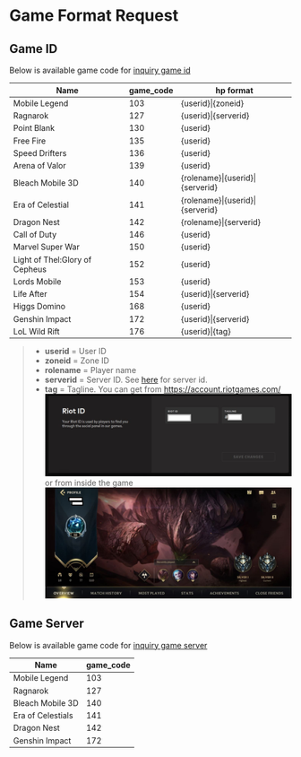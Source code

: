 # Game Format Request

## Game ID

Below is available game code for [inquiry game id](./core/v2/inquiry/game-id.md)


Name | **game_code** | **hp** format
---------|----------|---------
 Mobile Legend | 103 | {userid}\|{zoneid}
 Ragnarok | 127 | {userid}\|{serverid}
 Point Blank | 130 | {userid}
 Free Fire | 135 | {userid}
 Speed Drifters | 136 | {userid}
 Arena of Valor | 139 | {userid}
 Bleach Mobile 3D | 140 | {rolename}\|{userid}\|{serverid}
 Era of Celestial | 141 | {rolename}\|{userid}\|{serverid}
 Dragon Nest | 142 | {rolename}\|{serverid}
 Call of Duty | 146 | {userid}
 Marvel Super War | 150 | {userid}
 Light of Thel:Glory of Cepheus | 152 | {userid}
 Lords Mobile | 153 | {userid}
 Life After | 154 | {userid}\|{serverid}
 Higgs Domino | 168 | {userid}
 Genshin Impact | 172 | {userid}\|{serverid}
 LoL Wild Rift | 176 | {userid}\|{tag}
 
 <!-- theme: info -->

> - **userid** = User ID 
> - **zoneid** = Zone ID
> - **rolename** = Player name
> - **serverid** = Server ID. See [here](#inquiry-game-server) for server id.
> - **tag** = Tagline. You can get from https://account.riotgames.com/ 
>   ![Lolwr-tag](../../assets/images/games/lolwr-tag.jpg)
>   or from inside the game 
>   ![Lolwr-game](../../assets/images/games/lolwr-game.jpg)

## Game Server

Below is available game code for [inquiry game server](./core/v2/inquiry/game-server.md)

Name | **game_code**
---------|----------
 Mobile Legend | 103
 Ragnarok | 127
 Bleach Mobile 3D | 140
 Era of Celestials | 141
 Dragon Nest | 142
 Genshin Impact | 172
